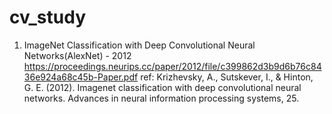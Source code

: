 # cv_study

 1. ImageNet Classification with Deep Convolutional Neural Networks(AlexNet) - 2012
https://proceedings.neurips.cc/paper/2012/file/c399862d3b9d6b76c8436e924a68c45b-Paper.pdf
ref: Krizhevsky, A., Sutskever, I., & Hinton, G. E. (2012). Imagenet classification with deep convolutional neural networks. Advances in neural information processing systems, 25.
